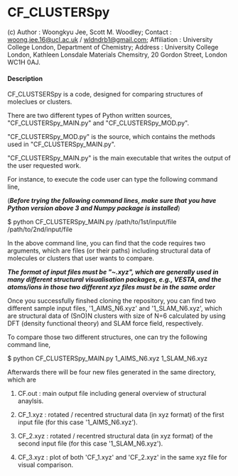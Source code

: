# CF_CLUSTERSpy

 (c) Author  :  Woongkyu Jee, Scott M. Woodley;
 Contact     :  woong.jee.16@ucl.ac.uk / wldndrb1@gmail.com;
 Affiliation :  University College London, Department of Chemistry;
 Address     :  University College London, Kathleen Lonsdale Materials Chemsitry, 20 Gordon Street, London WC1H 0AJ.
 

#### Description
  
CF_CLUSTSERSpy is a code, designed for comparing structures of moleclues or clusters.

There are two different types of Python written sources, "CF_CLUSTERSpy_MAIN.py" and "CF_CLUSTERSpy_MOD.py".

"CF_CLUSTERSpy_MOD.py" is the source, which contains the methods used in "CF_CLUSTERSpy_MAIN.py".

"CF_CLUSTERSpy_MAIN.py" is the main executable that writes the output of the user requested work.

For instance, to execute the code user can type the following command line,

(***Before trying the following command lines, make sure that you have Python version above 3 and Numpy package is installed***)

$ python CF_CLUSTERSpy_MAIN.py   /path/to/1st/input/file   /path/to/2nd/input/file

In the above command line, you can find that the code requires two arguments, which are files (or their paths) including structural data of molecules or clusters that user wants to compare.

***The format of input files must be "~.xyz", which are generally used in many different structural visualisation packages, e.g., VESTA,
and the atoms/ions in those two different xyz files must be in the same order***

Once you successfully finshed cloning the repository, you can find two different sample input files, '1_AIMS_N6.xyz' and '1_SLAM_N6.xyz',
which are structural data of (SnO)N clusters with size of N=6 calculated by using DFT (density functional theory) and SLAM force field, respectively.

To compare those two different structures, one can try the following command line,

$ python CF_CLUSTERSpy_MAIN.py 1_AIMS_N6.xyz 1_SLAM_N6.xyz 

Afterwards there will be four new files generated in the same directory, which are 

1. CF.out      : main output file including general overview of structural anaylsis.

2. CF_1.xyz    : rotated / recentred structural data (in xyz format) of the first input file (for this case '1_AIMS_N6.xyz').

3. CF_2.xyz    : rotated / recentred structural data (in xyz format) of the second input file (for this case '1_SLAM_N6.xyz').

4. CF_3.xyz    : plot of both 'CF_1.xyz' and 'CF_2.xyz' in the same xyz file for visual comparison.





